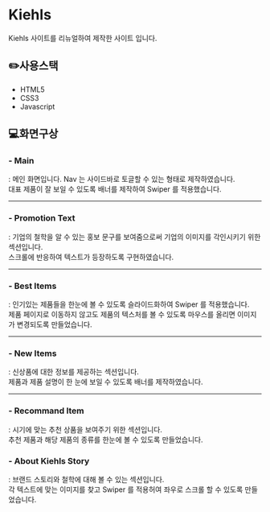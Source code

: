 # Kiehls
 Kiehls 사이트를 리뉴얼하여 제작한 사이트 입니다.

## ✏️사용스택
 - HTML5
 - CSS3
 - Javascript

## 💻화면구상

### - Main
: 메인 화면입니다. Nav 는 사이드바로 토글할 수 있는 형태로 제작하였습니다. <br />
 대표 제품이 잘 보일 수 있도록 배너를 제작하여 Swiper 를 적용했습니다.

***

### - Promotion Text
: 기업의 철학을 알 수 있는 홍보 문구를 보여줌으로써 기업의 이미지를 각인시키기 위한 섹션입니다. <br />
스크롤에 반응하여 텍스트가 등장하도록 구현하였습니다.

***

### - Best Items
: 인기있는 제품들을 한눈에 볼 수 있도록 슬라이드화하여 Swiper 를 적용했습니다. <br />
제품 페이지로 이동하지 않고도 제품의 텍스처를 볼 수 있도록 마우스를 올리면 이미지가 변경되도록 만들었습니다.

***

### - New Items
: 신상품에 대한 정보를 제공하는 섹션입니다. <br />
제품과 제품 설명이 한 눈에 보일 수 있도록 배너를 제작하였습니다.

***

### - Recommand Item
: 시기에 맞는 추천 상품을 보여주기 위한 섹션입니다. <br />
추천 제품과 해당 제품의 종류를 한눈에 볼 수 있도록 만들었습니다.

### - About Kiehls Story
: 브랜드 스토리와 철학에 대해 볼 수 있는 섹션입니다. <br />
각 텍스트에 맞는 이미지를 찾고 Swiper 를 적용허여 좌우로 스크롤 할 수 있도록 만들었습니다.
